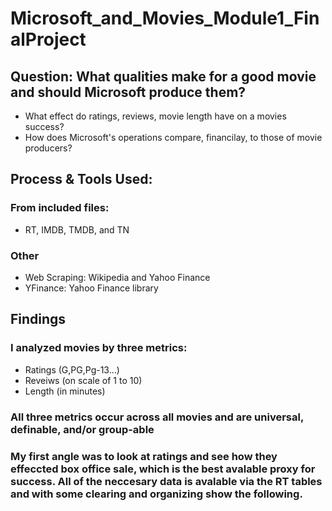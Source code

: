 # Microsoft_and_Movies_Module1_FinalProject
## Question: What qualities make for a good movie and should Microsoft produce them?
  * What effect do ratings, reviews, movie length have on a movies success?
  * How does Microsoft's operations compare, financilay, to those of movie producers?
## Process & Tools Used:
### From included files:
  *  RT, IMDB, TMDB, and TN 
### Other
  * Web Scraping: Wikipedia and Yahoo Finance
  * YFinance: Yahoo Finance library
## Findings 
### I analyzed movies by three metrics: 
  * Ratings (G,PG,Pg-13...)
  * Reveiws (on scale of 1 to 10) 
  * Length (in minutes)
### All three metrics occur across all movies and are universal, definable, and/or group-able  
### My first angle was to look at ratings and see how they effeccted box office sale, which is the best avalable proxy for success. All of the neccesary data is avalable via the RT tables and with some clearing and organizing show the following.

